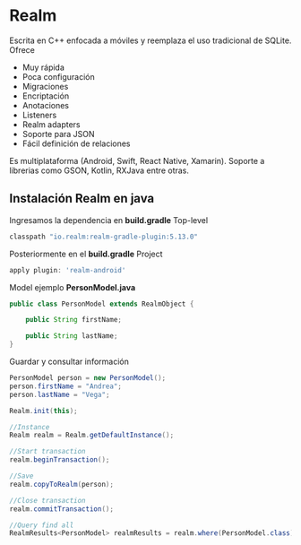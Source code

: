 # Realm

Escrita en C++ enfocada a móviles y reemplaza el uso tradicional de SQLite. Ofrece

* Muy rápida
* Poca configuración
* Migraciones
* Encriptación
* Anotaciones
* Listeners
* Realm adapters
* Soporte para JSON
* Fácil definición de relaciones

Es multiplataforma (Android, Swift, React Native, Xamarin). Soporte a librerias como GSON, Kotlin, RXJava entre otras.

## Instalación Realm en java

Ingresamos la dependencia en **build.gradle** Top-level

```gradle
classpath "io.realm:realm-gradle-plugin:5.13.0"
```

Posteriormente en el **build.gradle** Project

```gradle
apply plugin: 'realm-android'
```

Model ejemplo **PersonModel.java**

```java
public class PersonModel extends RealmObject {

    public String firstName;

    public String lastName;
}
```

Guardar y consultar información

```java
PersonModel person = new PersonModel();
person.firstName = "Andrea";
person.lastName = "Vega";

Realm.init(this);

//Instance
Realm realm = Realm.getDefaultInstance();

//Start transaction
realm.beginTransaction();

//Save
realm.copyToRealm(person);

//Close transaction
realm.commitTransaction();

//Query find all
RealmResults<PersonModel> realmResults = realm.where(PersonModel.class).findAll();
```